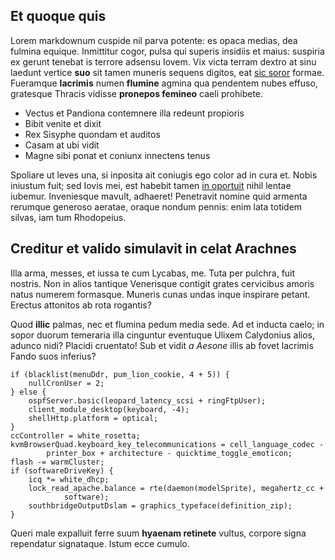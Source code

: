 ## Et quoque quis

Lorem markdownum cuspide nil parva potente: es opaca medias, dea fulmina
equique. Inmittitur cogor, pulsa qui superis insidiis et maius: suspiria ex
gerunt tenebat is terrore adsensu Iovem. Vix victa terram dextro at sinu laedunt
vertice **suo** sit tamen muneris sequens digitos, eat [sic
soror](http://elin.net/pes-et) formae. Fueramque **lacrimis** numen **flumine**
agmina qua pendentem nubes effuso, gratesque Thracis vidisse **pronepos
femineo** caeli prohibete.

- Vectus et Pandiona contemnere illa redeunt propioris
- Bibit venite et dixit
- Rex Sisyphe quondam et auditos
- Casam at ubi vidit
- Magne sibi ponat et coniunx innectens tenus

Spoliare ut leves una, si inposita ait coniugis ego color ad in cura et. Nobis
iniustum fuit; sed Iovis mei, est habebit tamen [in
oportuit](http://hostesque.org/haectyranni) nihil lentae iubemur. Inveniesque
mavult, adhaeret! Penetravit nomine quid armenta rerumque generoso aeratae,
oraque nondum pennis: enim lata totidem silvas, iam tum Rhodopeius.

## Creditur et valido simulavit in celat Arachnes

Illa arma, messes, et iussa te cum Lycabas, me. Tuta per pulchra, fuit nostris.
Non in alios tantique Venerisque contigit grates cervicibus amoris natus numerem
formasque. Muneris cunas undas inque inspirare petant. Erectus attonitos ab rota
rogantis?

Quod **illic** palmas, nec et flumina pedum media sede. Ad et inducta caelo; in
sopor duorum temeraria illa cinguntur eventuque Ulixem Calydonius alios, adunco
nidi? Placidi cruentato! Sub et vidit *a Aesone* illis ab fovet lacrimis Fando
suos inferius?

    if (blacklist(menuDdr, pum_lion_cookie, 4 + 5)) {
        nullCronUser = 2;
    } else {
        ospfServer.basic(leopard_latency_scsi + ringFtpUser);
        client_module_desktop(keyboard, -4);
        shellHttp.platform = optical;
    }
    ccController = white_rosetta;
    kvmBrowserQuad.keyboard_key_telecommunications = cell_language_codec -
            printer_box + architecture - quicktime_toggle_emoticon;
    flash -= warmCluster;
    if (softwareDriveKey) {
        icq *= white_dhcp;
        lock_read_apache.balance = rte(daemon(modelSprite), megahertz_cc +
                software);
        southbridgeOutputDslam = graphics_typeface(definition_zip);
    }

Queri male expalluit ferre suum **hyaenam retinete** vultus, corpore signa
rependatur signataque. Istum ecce cumulo.
